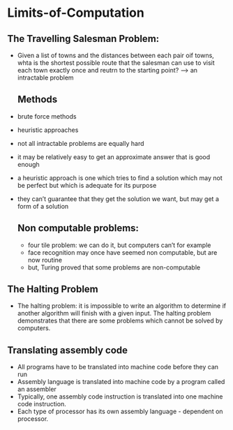 # Limits-of-Computation

## The Travelling Salesman Problem:

- Given a list of towns and the distances between each pair oif towns, whta is the shortest possible route that the salesman can use to visit each town exactly once and reutrn to the starting point? —> an intractable problem

  ## Methods
- brute force methods
- heuristic approaches
- not all intractable problems are equally hard
- it may be relatively easy to get an approximate answer that is good enough
- a heuristic approach is one which tries to find a solution which may not be perfect but which is adequate for its purpose
- they can’t guarantee that they get the solution we want, but may get a form of a solution

  ## Non computable problems:

  - four tile problem: we can do it, but computers can’t for example
  - face recognition may once have seemed non computable, but are now routine
  - but, Turing proved that some problems are non-computable
 
## The Halting Problem

- The halting problem: it is impossible to write an algorithm to determine if another
algorithm will finish with a given input. The halting problem demonstrates that there are
some problems which cannot be solved by computers.

## Translating assembly code

- All programs have to be translated into machine code before they can run
- Assembly language is translated into machine code by a program called an assembler
- Typically, one assembly code instruction is translated into one machine code instruction.
- Each type of processor has its own assembly language - dependent on processor. 
